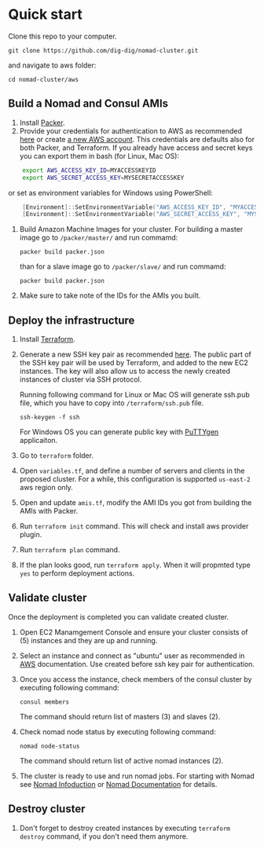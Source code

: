 # Quick start

 Clone this repo to your computer.

`git clone https://github.com/dig-dig/nomad-cluster.git`

and navigate to aws folder:

`cd nomad-cluster/aws`

## Build a Nomad and Consul AMIs

1. Install [Packer](https://www.packer.io/docs/install/index.html).
1. Provide your credentials for authentication to AWS as recommended [here](https://www.packer.io/docs/builders/amazon.html#specifying-amazon-credentialscd) or
   create [a new AWS account](https://aws.amazon.com/free/). This credentials are defaults also for both Packer, and Terraform.
   If you already have access and secret keys you can export them in bash (for Linux, Mac OS):

```bash
    export AWS_ACCESS_KEY_ID=MYACCESSKEYID
    export AWS_SECRET_ACCESS_KEY=MYSECRETACCESSKEY
```

   or set as environment variables for Windows using PowerShell:

```powershell
    [Environment]::SetEnvironmentVariable("AWS_ACCESS_KEY_ID", "MYACCESSKEYID", "User")
    [Environment]::SetEnvironmentVariable("AWS_SECRET_ACCESS_KEY", "MYSECRETACCESSKEY", "User")
```

1. Build Amazon Machine Images for your cluster. For building
    a master image go to `/packer/master/` and run commamd:

    `packer build packer.json`

    than for a slave image go to `/packer/slave/` and run commamd:

    `packer build packer.json`

1. Make sure to take note of the IDs for the AMIs you built.

## Deploy the infrastructure

1. Install [Terraform](https://www.terraform.io/intro/getting-started/install.html).

1. Generate a new SSH key pair as recommended [here](https://www.ssh.com/ssh/keygen/).
   The public part of the SSH key pair will be used by Terraform, and added to the new EC2 instances.
   The key will also allow us to access the newly created instances of cluster via SSH protocol.

   Running following command for Linux or Mac OS will generate ssh.pub file, which you have to copy into `/terraform/ssh.pub` file.

   `ssh-keygen -f ssh`

   For Windows OS you can generate public key with [PuTTYgen](https://docs.joyent.com/public-cloud/getting-started/ssh-keys/generating-an-ssh-key-manually/manually-generating-your-ssh-key-in-windows) applicaiton.

1. Go to `terraform` folder.

1. Open `variables.tf`, and define a number of servers and clients in the proposed cluster.
   For a while, this configuration is supported `us-east-2` aws region only.

1. Open and update `amis.tf`, modify the AMI IDs you got from building the AMIs with Packer.

1. Run `terraform init` command. This will check and install aws provider plugin.

1. Run `terraform plan` command.

1. If the plan looks good, run `terraform apply`. When it will propmted type `yes` to perform deployment actions.

## Validate cluster

Once the deployment is completed you can validate created cluster.

1. Open EC2 Manamgement Console and ensure your cluster consists of (5) instances and they are up and running.

1. Select an instance and connect as "ubuntu" user as recommended in [AWS](https://docs.aws.amazon.com/AWSEC2/latest/UserGuide/AccessingInstances.html) documentation.
   Use created before ssh key pair for authentication.

1. Once you access the instance, check members of the consul cluster by executing following command:

    `consul members`

    The command should return list of masters (3) and slaves (2).

1. Check nomad node status by executing following command:

    `nomad node-status`

    The command should return list of active nomad instances (2).

1. The cluster is ready to use and run nomad jobs. For starting with Nomad see [Nomad Infoduction](https://www.nomadproject.io/intro/index.html) or [Nomad Documentation](https://www.nomadproject.io/docs/index.html) for details.

## Destroy cluster

1. Don't forget to destroy created instances by executing `terraform destroy` command, if you don't need them anymore.
